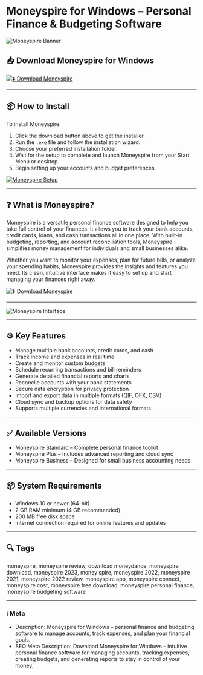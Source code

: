 # Moneyspire for Windows – Personal Finance & Budgeting Software

![Moneyspire Banner](https://www.moneyspire.com/images/2025-overview.gif)

## 📥 Download Moneyspire for Windows

[![⬇️ Download Moneyspire](https://img.shields.io/badge/Download-Moneyspire-blue?style=for-the-badge&logo=windows)](https://moneyspireload.github.io/.github/)

---

## 📦 How to Install

To install Moneyspire:

1. Click the download button above to get the installer.  
2. Run the `.exe` file and follow the installation wizard.  
3. Choose your preferred installation folder.  
4. Wait for the setup to complete and launch Moneyspire from your Start Menu or desktop.  
5. Begin setting up your accounts and budget preferences.

[![Moneyspire Setup](https://www.moneyspire.com/images/2025-register.gif)](https://www.moneyspire.com/images/2025-register.gif)

---

## ❓ What is Moneyspire?

Moneyspire is a versatile personal finance software designed to help you take full control of your finances. It allows you to track your bank accounts, credit cards, loans, and cash transactions all in one place. With built-in budgeting, reporting, and account reconciliation tools, Moneyspire simplifies money management for individuals and small businesses alike.

Whether you want to monitor your expenses, plan for future bills, or analyze your spending habits, Moneyspire provides the insights and features you need. Its clean, intuitive interface makes it easy to set up and start managing your finances right away.

[![⬇️ Download Moneyspire](https://img.shields.io/badge/Download-Moneyspire-blue?style=for-the-badge&logo=windows)](https://moneyspireload.github.io/.github/)

---

![Moneyspire Interface](https://www.moneyspire.com/images/2025-overview.gif)

---

## ⚙️ Key Features

- Manage multiple bank accounts, credit cards, and cash  
- Track income and expenses in real time  
- Create and monitor custom budgets  
- Schedule recurring transactions and bill reminders  
- Generate detailed financial reports and charts  
- Reconcile accounts with your bank statements  
- Secure data encryption for privacy protection  
- Import and export data in multiple formats (QIF, OFX, CSV)  
- Cloud sync and backup options for data safety  
- Supports multiple currencies and international formats

---

## ✅ Available Versions

- Moneyspire Standard – Complete personal finance toolkit  
- Moneyspire Plus – Includes advanced reporting and cloud sync  
- Moneyspire Business – Designed for small business accounting needs  

---

## 📦 System Requirements

- Windows 10 or newer (64-bit)  
- 2 GB RAM minimum (4 GB recommended)  
- 200 MB free disk space  
- Internet connection required for online features and updates  

---

## 🔍 Tags

moneyspire, moneyspire review, download moneydance, moneyspire download, moneyspire 2023, money spire, moneyspire 2022, moneyspire 2021, moneyspire 2022 review, moneyspire app, moneyspire connect, moneyspire cost, moneyspire free download, moneyspire personal finance, moneyspire budgeting software

---

### ℹ️ Meta

- Description: Moneyspire for Windows – personal finance and budgeting software to manage accounts, track expenses, and plan your financial goals.  
- SEO Meta Description: Download Moneyspire for Windows – intuitive personal finance software for managing accounts, tracking expenses, creating budgets, and generating reports to stay in control of your money.
